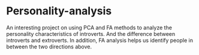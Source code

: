 # Personality-analysis
An interesting project on using PCA and FA methods to analyze the personality characteristics of introverts. And the difference between introverts and extroverts. In addition, FA analysis helps us identify people in between the two directions above.
